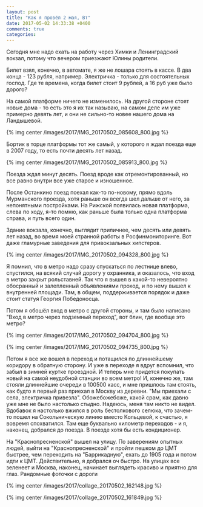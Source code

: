 ```yaml
---
layout: post
title: "Как я провёл 2 мая, Вт"
date: 2017-05-02 14:33:38 +0400
comments: true
categories: 
---
```

Сегодня мне надо ехать на работу через Химки и Ленинградский вокзал, потому что вечером приезжают Юлины родители.

Билет взял, конечно, в автомате, я же не лошара стоять в кассе. В два конца - 123 рубля, например. Электричка - только для состоятельных господ. Где те времена, когда билет стоит 9 рублей, а 16 руб уже было дорого?

На самой платформе ничего не изменилось. На другой стороне стоят новые дома - то есть это я их так называю, на самом деле им уже примерно девять лет, и они не сильно-то новее нашего дома на Ландышевой.

{% img center /images/2017/IMG_20170502_085608_800.jpg %}

Бортик в торце платформы тот же самый, у которого я ждал поезда еще в 2007 году, то есть почти десять лет назад.

{% img center /images/2017/IMG_20170502_085913_800.jpg %}

Поезда ждал минут десять. Поезд вроде как отремонтированный, но все равно внутри все уже старое и изношенное.


После Останкино поезд поехал как-то по-новому, прямо вдоль Мурманского проезда, хотя раньше он всегда шел дальше от него, за непонятными постройками. На Рижской появилась новая платформа, слева по ходу, я-то помню, как раньше была только одна платформа справа, и путь всего один.


Здание вокзала, конечно, выглядит приличнее, чем десять или девять лет назад, во время моей странной работы в Росфинмониторинге. Вот даже гламурные заведения для привокзальных хипстеров.

{% img center /images/2017/IMG_20170502_094328_800.jpg %}

Я помнил, что в метро надо сразу спускаться по лестнице влево, спустился, на всякий случай дорогу у охранника, и оказалось, что вход в метро закрыт рольставней. Так что я вышел в какой-то невероятно обосранный и залепленный объявлениями проход, и по нему вышел к внутренней площади. Там, в общем, поддерживается порядок и даже стоит статуя Георгия Победоносца.

Потом я обошёл вход в метро с другой стороны, и там было написано "Вход в метро через подземный переход", вот блин, где вообще это метро?

{% img center /images/2017/IMG_20170502_094704_800.jpg %}

{% img center /images/2017/IMG_20170502_094735_800.jpg %}

Потом я все же вошел в переход и потащился по длиннейшему коридору в обратную сторону. И уже в переходе я вдруг вспомнил, что забыл в зимней куртке проездной. И теперь мне придется покупать новый на самой неудобной станции во всем метро! И, конечно же, там стояли длиннейшие очереди в 100500 касс, и мне пришлось там стоять, как будто я первый раз приехал в Москву из деревни. "Мы приехали с села, электричка привезла". Обожебожебоже, какой срам, как давно уже мне не было настолько стыдно. Надеюсь, меня там никто не видел. Вдобавок я настолько вжился в роль бестолкового селюка, что зачем-то пошел на Сокольническую линию вместо Кольцевой, к счастью, я вовремя спохватился. Там еще буквально километр переходов - и я, наконец, добрался до поезда. В поезде хотя бы есть кондиционер.

На "Краснопресненской" вышел на улицу. По заверениям опытных людей, выйти на "Краснопресненской" и пройти пешком до ЦМТ быстрее, чем переходить на "Баррикадную", ехать до 1905 года и потом идти к ЦМТ. Действительно, я добрался оч быстро. На улицах все зеленеет и Москва, наконец, начинает выглядеть красиво и приятно для глаз. Рандомные фоточки с дороги

{% img center /images/2017/collage_20170502_162148.jpg %}

{% img center /images/2017/collage_20170502_161849.jpg %}